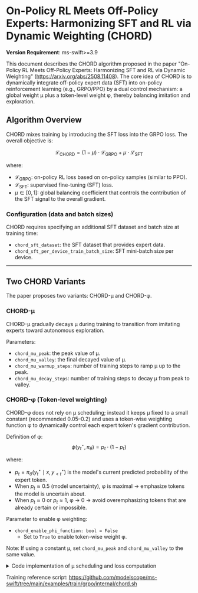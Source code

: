 # On-Policy RL Meets Off-Policy Experts: Harmonizing SFT and RL via Dynamic Weighting (CHORD)

**Version Requirement**: ms-swift>=3.9

This document describes the CHORD algorithm proposed in the paper "On-Policy RL Meets Off-Policy Experts: Harmonizing SFT and RL via Dynamic Weighting" (https://arxiv.org/abs/2508.11408). The core idea of CHORD is to dynamically integrate off-policy expert data (SFT) into on-policy reinforcement learning (e.g., GRPO/PPO) by a dual control mechanism: a global weight μ plus a token-level weight φ, thereby balancing imitation and exploration.

## Algorithm Overview
CHORD mixes training by introducing the SFT loss into the GRPO loss. The overall objective is:

$$
    \mathcal{L}_{\text{CHORD}} = (1 - \mu) \cdot \mathcal{L}_{\text{GRPO}} + \mu \cdot \mathcal{L}_{\text{SFT}}
$$

where:
- $\mathcal{L}_{\text{GRPO}}$: on-policy RL loss based on on-policy samples (similar to PPO).
- $\mathcal{L}_{\text{SFT}}$: supervised fine-tuning (SFT) loss.
- $\mu \in [0, 1]$: global balancing coefficient that controls the contribution of the SFT signal to the overall gradient.

### Configuration (data and batch sizes)
CHORD requires specifying an additional SFT dataset and batch size at training time:
- `chord_sft_dataset`: the SFT dataset that provides expert data.
- `chord_sft_per_device_train_batch_size`: SFT mini-batch size per device.

---

## Two CHORD Variants

The paper proposes two variants: CHORD-μ and CHORD-φ.

### CHORD-μ
CHORD-μ gradually decays μ during training to transition from imitating experts toward autonomous exploration.

Parameters:
- `chord_mu_peak`: the peak value of μ.
- `chord_mu_valley`: the final decayed value of μ.
- `chord_mu_warmup_steps`: number of training steps to ramp μ up to the peak.
- `chord_mu_decay_steps`: number of training steps to decay μ from peak to valley.

### CHORD-φ (Token-level weighting)
CHORD-φ does not rely on μ scheduling; instead it keeps μ fixed to a small constant (recommended 0.05–0.2) and uses a token-wise weighting function φ to dynamically control each expert token's gradient contribution.

Definition of φ:
$$
    \phi(y_t^\star, \pi_\theta) = p_t \cdot (1 - p_t)
$$

where:
- $p_t = \pi_\theta(y_t^\star \mid x, y_{<t}^\star)$ is the model's current predicted probability of the expert token.
- When $p_t \approx 0.5$ (model uncertainty), φ is maximal → emphasize tokens the model is uncertain about.
- When $p_t \approx 0$ or $p_t \approx 1$, φ → 0 → avoid overemphasizing tokens that are already certain or impossible.

Parameter to enable φ weighting:
- `chord_enable_phi_function: bool = False`
  - Set to `True` to enable token-wise weight φ.

Note: If using a constant μ, set `chord_mu_peak` and `chord_mu_valley` to the same value.

<details>
<summary>Code implementation of μ scheduling and loss computation</summary>
See the `GRPOTrainer` method `_compute_chord_loss`.
</details>

Training reference script: https://github.com/modelscope/ms-swift/tree/main/examples/train/grpo/internal/chord.sh
